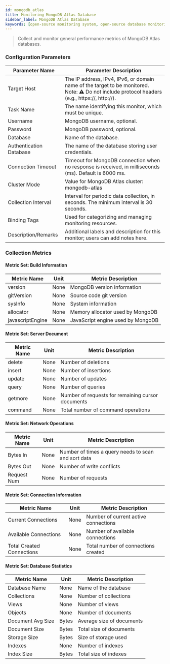 ```yaml
---
id: mongodb_atlas
title: Monitoring MongoDB Atlas Database
sidebar_label: MongoDB Atlas Database
keywords: [open-source monitoring system, open-source database monitoring, MongoDB Atlas database monitoring]
---
```


> Collect and monitor general performance metrics of MongoDB Atlas databases.

### Configuration Parameters

|     Parameter Name      |                                                             Parameter Description                                                             |
|-------------------------|-----------------------------------------------------------------------------------------------------------------------------------------------|
| Target Host             | The IP address, IPv4, IPv6, or domain name of the target to be monitored. Note: ⚠️ Do not include protocol headers (e.g., https://, http://). |
| Task Name               | The name identifying this monitor, which must be unique.                                                                                      |
| Username                | MongoDB username, optional.                                                                                                                   |
| Password                | MongoDB password, optional.                                                                                                                   |
| Database                | Name of the database.                                                                                                                         |
| Authentication Database | The name of the database storing user credentials.                                                                                            |
| Connection Timeout      | Timeout for MongoDB connection when no response is received, in milliseconds (ms). Default is 6000 ms.                                        |
| Cluster Mode            | Value for MongoDB Atlas cluster: mongodb-atlas                                                                                                |
| Collection Interval     | Interval for periodic data collection, in seconds. The minimum interval is 30 seconds.                                                        |
| Binding Tags            | Used for categorizing and managing monitoring resources.                                                                                      |
| Description/Remarks     | Additional labels and description for this monitor; users can add notes here.                                                                 |

### Collection Metrics

#### Metric Set: Build Information

|   Metric Name    | Unit |        Metric Description         |
|------------------|------|-----------------------------------|
| version          | None | MongoDB version information       |
| gitVersion       | None | Source code git version           |
| sysInfo          | None | System information                |
| allocator        | None | Memory allocator used by MongoDB  |
| javascriptEngine | None | JavaScript engine used by MongoDB |

#### Metric Set: Server Document

| Metric Name | Unit |                Metric Description                 |
|-------------|------|---------------------------------------------------|
| delete      | None | Number of deletions                               |
| insert      | None | Number of insertions                              |
| update      | None | Number of updates                                 |
| query       | None | Number of queries                                 |
| getmore     | None | Number of requests for remaining cursor documents |
| command     | None | Total number of command operations                |

#### Metric Set: Network Operations

| Metric Name | Unit |                 Metric Description                  |
|-------------|------|-----------------------------------------------------|
| Bytes In    | None | Number of times a query needs to scan and sort data |
| Bytes Out   | None | Number of write conflicts                           |
| Request Num | None | Number of requests                                  |

#### Metric Set: Connection Information

|        Metric Name        | Unit |          Metric Description          |
|---------------------------|------|--------------------------------------|
| Current Connections       | None | Number of current active connections |
| Available Connections     | None | Number of available connections      |
| Total Created Connections | None | Total number of connections created  |

#### Metric Set: Database Statistics

|    Metric Name    | Unit  |    Metric Description     |
|-------------------|-------|---------------------------|
| Database Name     | None  | Name of the database      |
| Collections       | None  | Number of collections     |
| Views             | None  | Number of views           |
| Objects           | None  | Number of documents       |
| Document Avg Size | Bytes | Average size of documents |
| Document Size     | Bytes | Total size of documents   |
| Storage Size      | Bytes | Size of storage used      |
| Indexes           | None  | Number of indexes         |
| Index Size        | Bytes | Total size of indexes     |
